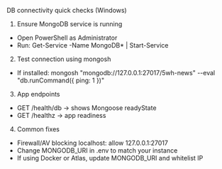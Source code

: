 DB connectivity quick checks (Windows)

1) Ensure MongoDB service is running
- Open PowerShell as Administrator
- Run: Get-Service -Name MongoDB* | Start-Service

2) Test connection using mongosh
- If installed: mongosh "mongodb://127.0.0.1:27017/5wh-news" --eval "db.runCommand({ ping: 1 })"

3) App endpoints
- GET /health/db -> shows Mongoose readyState
- GET /healthz -> app readiness

4) Common fixes
- Firewall/AV blocking localhost: allow 127.0.0.1:27017
- Change MONGODB_URI in .env to match your instance
- If using Docker or Atlas, update MONGODB_URI and whitelist IP
